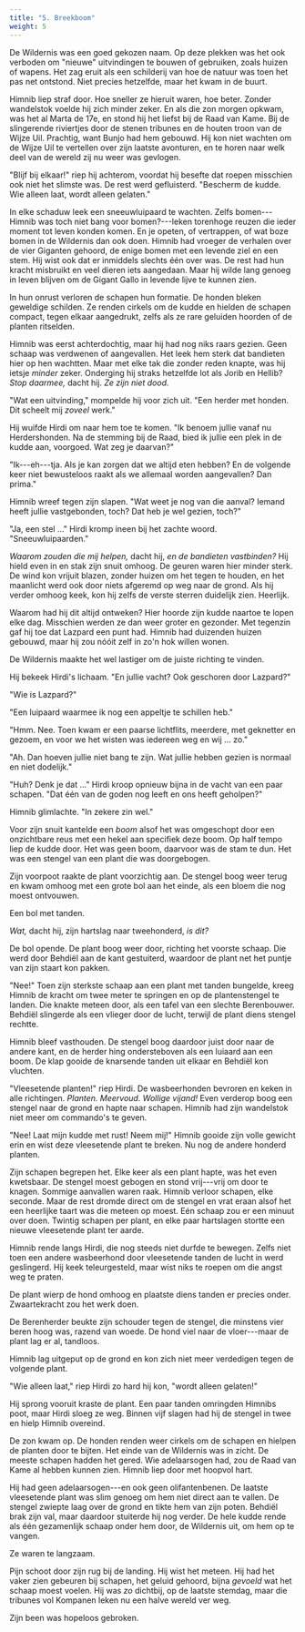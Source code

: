 ```yaml
---
title: "5. Breekboom"
weight: 5
---
```


De Wildernis was een goed gekozen naam. Op deze plekken was het ook verboden om "nieuwe" uitvindingen te bouwen of gebruiken, zoals huizen of wapens. Het zag eruit als een schilderij van hoe de natuur was toen het pas net ontstond. Niet precies hetzelfde, maar het kwam in de buurt.

Himnib liep straf door. Hoe sneller ze hieruit waren, hoe beter. Zonder wandelstok voelde hij zich minder zeker. En als die zon morgen opkwam, was het al Marta de 17e, en stond hij het liefst bij de Raad van Kame. Bij de slingerende riviertjes door de stenen tribunes en de houten troon van de Wijze Uil. Prachtig, want Bunjo had hem gebouwd. Hij kon niet wachten om de Wijze Uil te vertellen over zijn laatste avonturen, en te horen naar welk deel van de wereld zij nu weer was gevlogen.

"Blijf bij elkaar!" riep hij achterom, voordat hij besefte dat roepen misschien ook niet het slimste was. De rest werd gefluisterd. "Bescherm de kudde. Wie alleen laat, wordt alleen gelaten."

In elke schaduw leek een sneeuwluipaard te wachten. Zelfs bomen---Himnib was toch niet bang voor bomen?---leken torenhoge reuzen die ieder moment tot leven konden komen. En je opeten, of vertrappen, of wat boze bomen in de Wildernis dan ook doen. Himnib had vroeger de verhalen over de vier Giganten gehoord, de enige bomen met een levende ziel en een stem. Hij wist ook dat er inmiddels slechts één over was. De rest had hun kracht misbruikt en veel dieren iets aangedaan. Maar hij wilde lang genoeg in leven blijven om de Gigant Gallo in levende lijve te kunnen zien.

In hun onrust verloren de schapen hun formatie. De honden bleken geweldige schilden. Ze renden cirkels om de kudde en hielden de schapen compact, tegen elkaar aangedrukt, zelfs als ze rare geluiden hoorden of de planten ritselden. 

Himnib was eerst achterdochtig, maar hij had nog niks raars gezien. Geen schaap was verdwenen of aangevallen. Het leek hem sterk dat bandieten hier op hen wachtten. Maar met elke tak die zonder reden knapte, was hij ietsje _minder_ zeker. Onderging hij straks hetzelfde lot als Jorib en Hellib? _Stop daarmee,_ dacht hij. _Ze zijn niet dood._

"Wat een uitvinding," mompelde hij voor zich uit. "Een herder met honden. Dit scheelt mij _zoveel_ werk."

Hij wuifde Hirdi om naar hem toe te komen. "Ik benoem jullie vanaf nu Herdershonden. Na de stemming bij de Raad, bied ik jullie een plek in de kudde aan, voorgoed. Wat zeg je daarvan?"

"Ik---eh---tja. Als je kan zorgen dat we altijd eten hebben? En de volgende keer niet bewusteloos raakt als we allemaal worden aangevallen? Dan prima."

Himnib wreef tegen zijn slapen. "Wat weet je nog van die aanval? Iemand heeft jullie vastgebonden, toch? Dat heb je wel gezien, toch?"

"Ja, een stel ..." Hirdi kromp ineen bij het zachte woord. "Sneeuwluipaarden."

_Waarom zouden die mij helpen,_ dacht hij, _en de bandieten vastbinden?_ Hij hield even in en stak zijn snuit omhoog. De geuren waren hier minder sterk. De wind kon vrijuit blazen, zonder huizen om het tegen te houden, en het maanlicht werd ook door niets afgeremd op weg naar de grond. Als hij verder omhoog keek, kon hij zelfs de verste sterren duidelijk zien. Heerlijk. 

Waarom had hij dit altijd ontweken? Hier hoorde zijn kudde naartoe te lopen elke dag. Misschien werden ze dan weer groter en gezonder. Met tegenzin gaf hij toe dat Lazpard een punt had. Himnib had duizenden huizen gebouwd, maar hij zou nóóit zelf in zo'n hok willen wonen. 

De Wildernis maakte het wel lastiger om de juiste richting te vinden. 

Hij bekeek Hirdi's lichaam. "En jullie vacht? Ook geschoren door Lazpard?"

"Wie is Lazpard?"

"Een luipaard waarmee ik nog een appeltje te schillen heb."

"Hmm. Nee. Toen kwam er een paarse lichtflits, meerdere, met geknetter en gezoem, en voor we het wisten was iedereen weg en wij ... zo."

"Ah. Dan hoeven jullie niet bang te zijn. Wat jullie hebben gezien is normaal en niet dodelijk."

"Huh? Denk je dat ..." Hirdi kroop opnieuw bijna in de vacht van een paar schapen. "Dat één van de goden nog leeft en ons heeft geholpen?"

Himnib glimlachte. "In zekere zin wel."

Voor zijn snuit kantelde een _boom_ alsof het was omgeschopt door een onzichtbare reus met een hekel aan specifiek deze boom. Op half tempo liep de kudde door. Het was geen boom, daarvoor was de stam te dun. Het was een stengel van een plant die was doorgebogen.

Zijn voorpoot raakte de plant voorzichtig aan. De stengel boog weer terug en kwam omhoog met een grote bol aan het einde, als een bloem die nog moest ontvouwen. 

Een bol met tanden.

_Wat,_ dacht hij, zijn hartslag naar tweehonderd, _is dit?_

De bol opende. De plant boog weer door, richting het voorste schaap. Die werd door Behdiël aan de kant gestuiterd, waardoor de plant net het puntje van zijn staart kon pakken. 

"Nee!" Toen zijn sterkste schaap aan een plant met tanden bungelde, kreeg Himnib de kracht om twee meter te springen en op de plantenstengel te landen. Die knakte meteen door, als een tafel van een slechte Berenbouwer. Behdiël slingerde als een vlieger door de lucht, terwijl de plant diens stengel rechtte.

Himnib bleef vasthouden. De stengel boog daardoor juist door naar de andere kant, en de herder hing ondersteboven als een luiaard aan een boom. De klap gooide de knarsende tanden uit elkaar en Behdiël kon vluchten.

"Vleesetende planten!" riep Hirdi. De wasbeerhonden bevroren en keken in alle richtingen. _Planten. Meervoud. Wollige vijand!_ Even verderop boog een stengel naar de grond en hapte naar schapen. Himnib had zijn wandelstok niet meer om commando's te geven. 

"Nee! Laat mijn kudde met rust! Neem mij!" Himnib gooide zijn volle gewicht erin en wist deze vleesetende plant te breken. Nu nog de andere honderd planten.

Zijn schapen begrepen het. Elke keer als een plant hapte, was het even kwetsbaar. De stengel moest gebogen en stond vrij---vrij om door te knagen. Sommige aanvallen waren raak. Himnib verloor schapen, elke seconde. Maar de rest dromde direct om de stengel en vrat eraan alsof het een heerlijke taart was die meteen op moest. Eén schaap zou er een minuut over doen. Twintig schapen per plant, en elke paar hartslagen stortte een nieuwe vleesetende plant ter aarde.

Himnib rende langs Hirdi, die nog steeds niet durfde te bewegen. Zelfs niet toen een andere wasbeerhond door vleesetende tanden de lucht in werd geslingerd. Hij keek teleurgesteld, maar wist niks te roepen om die angst weg te praten. 

De plant wierp de hond omhoog en plaatste diens tanden er precies onder. Zwaartekracht zou het werk doen.

De Berenherder beukte zijn schouder tegen de stengel, die minstens vier beren hoog was, razend van woede. De hond viel naar de vloer---maar de plant lag er al, tandloos.

Himnib lag uitgeput op de grond en kon zich niet meer verdedigen tegen de volgende plant.

"Wie alleen laat," riep Hirdi zo hard hij kon, "wordt alleen gelaten!" 

Hij sprong vooruit kraste de plant. Een paar tanden omringden Himnibs poot, maar Hirdi sloeg ze weg. Binnen vijf slagen had hij de stengel in twee en hielp Himnib overeind.

De zon kwam op. De honden renden weer cirkels om de schapen en hielpen de planten door te bijten. Het einde van de Wildernis was in zicht. De meeste schapen hadden het gered. Wie adelaarsogen had, zou de Raad van Kame al hebben kunnen zien. Himnib liep door met hoopvol hart.

Hij had geen adelaarsogen---en ook geen olifantenbenen. De laatste vleesetende plant was slim genoeg om hem niet direct aan te vallen. De stengel zwiepte laag over de grond en tikte hem van zijn poten. Behdiël brak zijn val, maar daardoor stuiterde hij nog verder. De hele kudde rende als één gezamenlijk schaap onder hem door, de Wildernis uit, om hem op te vangen.

Ze waren te langzaam.

Pijn schoot door zijn rug bij de landing. Hij wist het meteen. Hij had het vaker zien gebeuren bij schapen, het geluid gehoord, bijna _gevoeld_ wat het schaap moest voelen. Hij was _zo_ dichtbij, op de laatste stemdag, maar die tribunes vol Kompanen leken nu een halve wereld ver weg.

Zijn been was hopeloos gebroken.